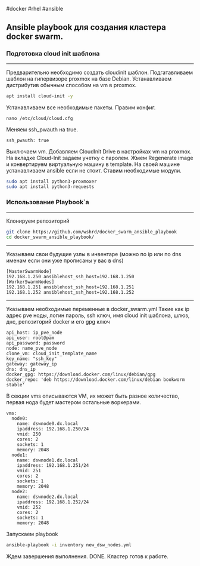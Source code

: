 #docker #rhel #ansible

## Ansible playbook для создания кластера docker swarm.

### Подготовка cloud init шаблона
***
Предварительно необходимо создать cloudinit шаблон.
Подгатавливаем шаблон на гипервизоре proxmox на базе Debian.
Устанавливаем дистрибутив обычным способом на vm в proxmox.
```bash
apt install cloud-init -y
```
Устанавливаем все необходимые пакеты.
Правим конфиг.
```
nano /etc/cloud/cloud.cfg
```
Меняем ssh_pwauth на true.
```
ssh_pwauth: true
```
Выключаем vm. Добавляем CloudInit Drive в настройках vm на proxmox.
На вкладке Cloud-Init задаем учетку с паролем.
Жмем Regenerate image и конвертируем виртуальную машину в template.
На своей машине устанавливаем ansible если не стоит.
Ставим необходимые модули.
```bash
sudo apt install python3-proxmoxer
sudo apt install python3-requests
```
### Использование Playbook`а
***
Клонируем репозиторий 
```bash
git clone https://github.com/wshrd/docker_swarm_ansible_playbook
cd docker_swarm_ansible_playbook/
```
***
Указываем свои будущие узлы в инвентаре (можно по ip или по dns именам если они уже прописаны у вас в dns)
```
[MasterSwarmNode]
192.168.1.250 ansiblehost_ssh_host=192.168.1.250
[WorkerSwarmNodes]
192.168.1.251 ansiblehost_ssh_host=192.168.1.251
192.168.1.252 ansiblehost_ssh_host=192.168.1.252
```
***
Указываем необходимые переменные в docker_swarm.yml
Такие как ip адрес pve ноды, логин пароль, ssh ключ, имя cloud init шаблона, шлюз, днс, репозиторий docker и его gpg ключ 
```
api_host: ip_pve_node
api_user: root@pam
api_password: password
node: name_pve_node
clone_vm: cloud_init_template_name
key_name: "ssh_key"
gateway: gateway_ip
dns: dns_ip
docker_gpg: https://download.docker.com/linux/debian/gpg
docker_repo: 'deb https://download.docker.com/linux/debian bookworm stable'
```
В секции vms описываются VM, их может быть разное количество, первая нода будет мастером остальные воркерами.
```
vms:
  node0:
    name: dswnode0.dx.local
    ipaddress: 192.168.1.250/24
    vmid: 250
    cores: 2
    sockets: 1
    memory: 2048
  node1:
    name: dswnode1.dx.local
    ipaddress: 192.168.1.251/24
    vmid: 251
    cores: 2
    sockets: 1
    memory: 2048
  node2:
    name: dswnode2.dx.local
    ipaddress: 192.168.1.252/24
    vmid: 252
    cores: 2
    sockets: 1
    memory: 2048
```

Запускаем playbook
```bash
ansible-playbook -i inventory new_dsw_nodes.yml
```
Ждем завершения выполнения.
DONE. Кластер готов к работе.
